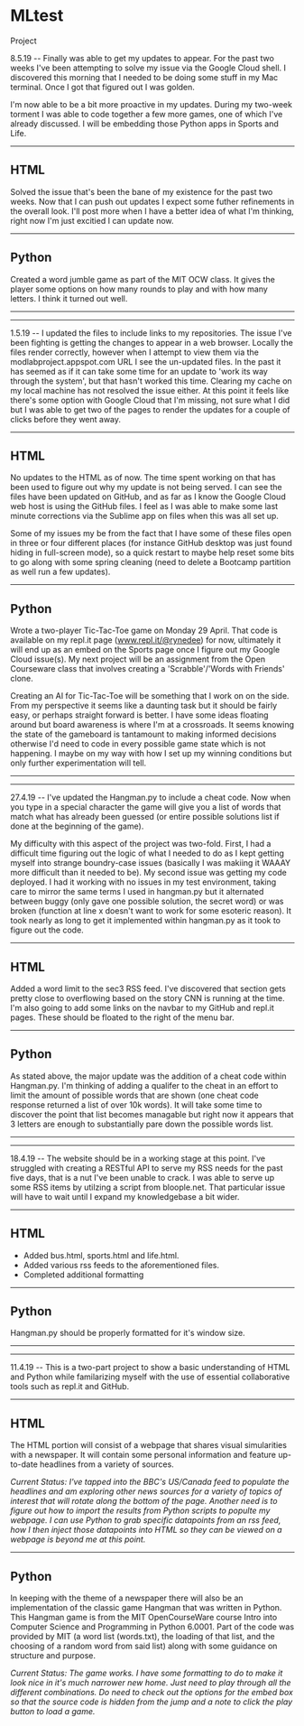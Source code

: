 # MLtest
Project

8.5.19 -- Finally was able to get my updates to appear. For the past two weeks I've been attempting to solve my issue via the Google Cloud shell. I discovered this morning that I needed to be doing some stuff in my Mac terminal. Once I got that figured out I was golden.

I'm now able to be a bit more proactive in my updates. During my two-week torment I was able to code together a few more games, one of which I've already discussed. I will be embedding those Python apps in Sports and Life.

---
HTML
---

Solved the issue that's been the bane of my existence for the past two weeks. Now that I can push out updates I expect some futher refinements in the overall look. I'll post more when I have a better idea of what I'm thinking, right now I'm just excitied I can update now.

---
Python
---

Created a word jumble game as part of the MIT OCW class. It gives the player some options on how many rounds to play and with how many letters. I think it turned out well.

---
---

1.5.19 -- I updated the files to include links to my repositories. The issue I've been fighting is getting the changes to appear in a web browser. Locally the files render correctly, however when I attempt to view them via the modlabproject.appspot.com URL I see the un-updated files. In the past it has seemed as if it can take some time for an update to 'work its way through the system', but that hasn't worked this time. Clearing my cache on my local machine has not resolved the issue either. At this point it feels like there's some option with Google Cloud that I'm missing, not sure what I did but I was able to get two of the pages to render the updates for a couple of clicks before they went away.

---
HTML
---

No updates to the HTML as of now. The time spent working on that has been used to figure out why my update is not being served. I can see the files have been updated on GitHub, and as far as I know the Google Cloud web host is using the GitHub files. I feel as I was able to make some last minute corrections via the Sublime app on files when this was all set up. 

Some of my issues my be from the fact that I have some of these files open in three or four different places (for instance GitHub desktop was just found hiding in full-screen mode), so a quick restart to maybe help reset some bits to go along with some spring cleaning (need to delete a Bootcamp partition as well run a few updates).

---
Python
---

Wrote a two-player Tic-Tac-Toe game on Monday 29 April. That code is available on my repl.it page (www.repl.it/@rynedee) for now, ultimately it will end up as an embed on the Sports page once I figure out my Google Cloud issue(s). My next project will be an assignment from the Open Courseware class that involves creating a 'Scrabble'/'Words with Friends' clone.

Creating an AI for Tic-Tac-Toe will be something that I work on on the side. From my perspective it seems like a daunting task but it should be fairly easy, or perhaps straight forward is better. I have some ideas floating around but board awareness is where I'm at a crossroads. It seems knowing the state of the gameboard is tantamount to making informed decisions otherwise I'd need to code in every possible game state which is not happening. I maybe on my way with how I set up my winning conditions but only further experimentation will tell.

---
---

27.4.19 -- I've updated the Hangman.py to include a cheat code. Now when you type in a special character the game will give you a list of words that match what has already been guessed (or entire possible solutions list if done at the beginning of the game). 

My difficulty with this aspect of the project was two-fold. First, I had a difficult time figuring out the logic of what I needed to do as I kept getting myself into strange boundry-case issues (basically I was makiing it WAAAY more difficult than it needed to be). My second issue was getting my code deployed. I had it working with no issues in my test environment, taking care to mirror the same terms I used in hangman.py but it alternated between buggy (only gave one possible solution, the secret word) or was broken (function at line x doesn't want to work for some esoteric reason). It took nearly as long to get it implemented within hangman.py as it took to figure out the code.

---
HTML
---

Added a word limit to the sec3 RSS feed. I've discovered that section gets pretty close to overflowing based on the story CNN is running at the time. I'm also going to add some links on the navbar to my GitHub and repl.it pages. These should be floated to the right of the menu bar.

---
Python
---

As stated above, the major update was the addition of a cheat code within Hangman.py. I'm thinking of adding a qualifer to the cheat in an effort to limit the amount of possible words that are shown (one cheat code response returned a list of over 10k words). It will take some time to discover the point that list becomes managable but right now it appears that 3 letters are enough to substantially pare down the possible words list.

---
---

18.4.19 -- The website should be in a working stage at this point. I've struggled with creating a RESTful API to serve my RSS needs for the past five days, that is a nut I've been unable to crack. I was able to serve up some RSS items by utilzing a script from bloople.net. That particular issue will have to wait until I expand my knowledgebase a bit wider.

---
HTML
---

* Added bus.html, sports.html and life.html.
* Added various rss feeds to the aforementioned files.
* Completed additional formatting

---
Python
---

Hangman.py should be properly formatted for it's window size.

---
---

11.4.19 -- This is a two-part project to show a basic understanding of HTML and Python while familarizing myself with the use of essential collaborative tools such as repl.it and GitHub.

---
HTML
---

The HTML portion will consist of a webpage that shares visual simularities with a newspaper. It will contain some personal information and feature up-to-date headlines from a variety of sources. 

<i>Current Status: I've tapped into the BBC's US/Canada feed to populate the headlines and am exploring other news sources for a variety of topics of interest that will rotate along the bottom of the page. Another need is to figure out how to import the results from Python scripts to populte my webpage. I can use Python to grab specific datapoints from an rss feed, how I then inject those datapoints into HTML so they can be viewed on a webpage is beyond me at this point.</i>

---
Python
---

In keeping with the theme of a newspaper there will also be an implementation of the classic game Hangman that was written in Python. This Hangman game is from the MIT OpenCourseWare course Intro into Computer Science and Programming in Python 6.0001. Part of the code was provided by MIT (a word list (words.txt), the loading of that list, and the choosing of a random word from said list) along with some guidance on structure and purpose.

<i>Current Status: The game works. I have some formatting to do to make it look nice in it's much narrower new home. Just need to play through all the different combinations. Do need to check out the options for the embed box so that the source code is hidden from the jump and a note to click the play button to load a game.</i>



